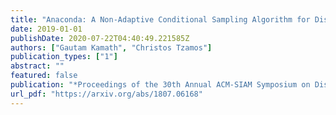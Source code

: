 ```yaml
---
title: "Anaconda: A Non-Adaptive Conditional Sampling Algorithm for Distribution Testing"
date: 2019-01-01
publishDate: 2020-07-22T04:40:49.221585Z
authors: ["Gautam Kamath", "Christos Tzamos"]
publication_types: ["1"]
abstract: ""
featured: false
publication: "*Proceedings of the 30th Annual ACM-SIAM Symposium on Discrete Algorithms* (SODA 2019)"
url_pdf: "https://arxiv.org/abs/1807.06168"
---
```


